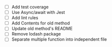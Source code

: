 * [ ] Add test coverage
* [ ] Use Async/await with Jest
* [ ] Add lint rules
* [ ] Add Contents for old method
* [ ] Update old method's README
* [ ] Remove lodash package
* [ ] Separate multiple function into independent file

